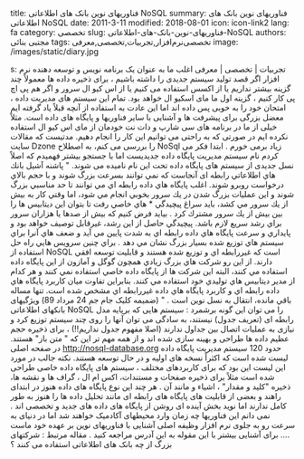 title: فناوریهای نوین بانک های اطلاعاتی  NoSQL
summary: فناوریهای نوین بانک های اطلاعاتی  NoSQL
date: 2011-3-11
modified: 2018-08-01
icon:  icon-link2
lang: fa
category: تخصصی
slug: فناوریهای-نوین-بانک-های-اطلاعاتی-NoSQL
authors: مجتبی بنائی
tags: تخصصی‌نرم‌افزار,تجربیات,تخصصی,معرفی
image: /images/static/diary.jpg

s: تجربیات | تخصصی | معرفی اغلب ما به عنوان یک برنامه نویس و توسعه دهنده نرم افزار اگر قصد تولید سیستم جدیدی را داشته باشیم ، برای ذخیره داده ها معمولاً چند گزینه بیشتر نداریم یا از اکسس استفاده می کنیم یا از اس کیو ال سرور و اگر هم پی اچ پی کار کنیم ، گزینه اول ما مای اسکیو ال خواهد بود.  تمام این سیستم های مدیریت داده ، امتحان خود را به خوبی پس داده اند اما این عادت به استفاده از آنچه قبلاً یاد گرفته ایم  معضل بزرگی برای پیشرفت ها و آشنایی با سایر فناوریها و پایگاه های داده است. مثلاً خیلی از ما در برنامه های سی شارپ و دات نت خودمان از مای اس کیو ال استفاده نکرده ایم در صورتی که به راحتی می توانیم این کار را انجام دهیم.  مدتیست که مقالات سایت Dzone را بررسی می کنم، به اصطلاح NoSql زیاد برمی خورم . ابتدا فکر می کردم نام سیستم مدیریت پایگاه داده جدیدیست اما با جستجو بیشتر فهمیدم که اصلاً نسل جدیدی از سیستم های پایگاه داده تحت این نام نامیده می شوند.  " پاشنه آشيل بانك هاي اطلاعاتي رابطه ای  آنجاست كه نمي توانند بسرعت بزرگ شوند و با حجم بالاي درخواست روبرو شوند.  اغلب پايگاه هاي داده رابطه اي مي توانند تا حد مناسبي بزرگ شوند و اين عمليات بزرگ شدن در يك سرور بخوبي انجام مي شود، اما وقتي كار به بيش از يك سرور مي كشد، بايد سراغ پيچيدگي * هاي خاصي رفت تا بتوان اين ديتابيس ها را بين بيش از يك سرور مشترك كرد .  بيايد فرض كنيم كه بيش از صدها يا هزاران سرور براي رشد سريع لازم باشد. پيچيدگي حاصل از اين رشد، غيرقابل توصيف خواهد بود و پايداري و سرعت پايگاه هاي داده رابطه اي به شدت پايين مي آيد و ضعف هاي آنرا براي سيستم هاي توزيع شده بسيار بزرگ نشان مي دهد .  براي چنين سرويس هايي راه حل استفاده از NoSQL است كه غيررابطه اي و توزيع شده هستند و قابليت توسعه افقي دارند. از اين رو شركت هاي بزرگ زيادي همچون گوگل و آمازون از اين پايگاه داده استفاده مي كنند، البته اين شركت ها از پايگاه داده خاصي استفاده نمي كنند و هر كدام از مدير ديتابيس هاي توليدي خود استفاده مي كنند. بنابراين تفاوت ميان كاربرد پايگاه هاي داده رابطه اي و كاربرد پايگاه هاي داده غيررابطه اي مشخص شده است. تنها مساله باقي مانده، انتقال به نسل نوين است . " (ضمیمه کلیک جام جم 24 مرداد 89)   ویژگیهای بانکهای اطلاعاتی NoSQL را می توان این گونه برشمرد : سیستم هایی که برپایه مدل رابطه ای (تعریف جدول) نیستند، به سادگی می توان آنها را روی چند سیستم توزیع کرد و  نیازی به عملیات اتصال بین جداول ندارند (اصلا مفهوم جدول نداریم!!) ، برای ذخیره حجم عظیم داده ها طراحی و بهینه سازی شده اند و از همه مهم تر این که " متن باز" هستند.  در صفحه اصلی http://nosql-database.org  حدود 120 سیستم مدیریت پایگاه داده لیست شده است که اکثراً نسخه های اولیه و در حال توسعه هستند.  نکته جالب در مورد این لیست این بود که برای کاربردهای مختلف ، سیستم های پایگاه داده خاصی طراحی شده است مثلاً برای ذخیره صفحات و مستندات، اکس ام ال ، گراف ها و نقشه ها، ذخیره "کلید و مقدار" ، اشیاء و  مانند آن .  هر چند این نوع پایگاه های داده هنوز در ابتدای راهند و بعضی از قابلیت های پایگاه های رابطه ای مانند تحلیل داده ها را هنوز به طور کامل ندارند اما نوید بخش آینده ای روشن از پایگاه های داده های جدید و تخصصی اند .  نمی دانم این فناوریها چه زمان وارد محیطهای آکادمیک خواهند شد اما در دنیای به سرعت رو به جلوی نرم افزار وظیفه اصلی آشنایی با فناوریهای نوین بر عهده خود ماست ....  برای آشنایی بیشتر با این مقوله به این آدرس مراجعه کنید .  مقاله مرتبط : شرکتهای بزرگ از چه بانک های اطلاعاتی استفاده می کنند ؟